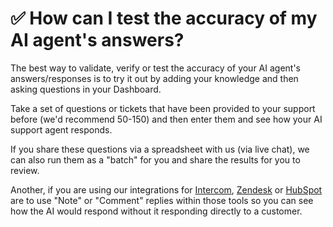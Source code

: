 # ✅ How can I test the accuracy of my AI agent's answers?

The best way to validate, verify or test the accuracy of your AI agent's answers/responses is to try it out by adding your knowledge and then asking questions in your Dashboard.

Take a set of questions or tickets that have been provided to your support before (we'd recommend 50-150) and then enter them and see how your AI support agent responds.

If you share these questions via a spreadsheet with us (via live chat), we can also run them as a "batch" for you and share the results for you to review.

Another, if you are using our integrations for [Intercom](../../features/channels/intercom/), [Zendesk](../../features/channels/zendesk/zendesk-tickets.md) or [HubSpot](../../features/channels/hubspot/) are to use "Note" or "Comment" replies within those tools so you can see how the AI would respond without it responding directly to a customer.
